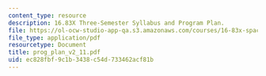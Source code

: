 ```yaml
---
content_type: resource
description: 16.83X Three-Semester Syllabus and Program Plan.
file: https://ol-ocw-studio-app-qa.s3.amazonaws.com/courses/16-83x-space-systems-engineering-spring-2002-spring-2003/ec828fbf9c1b3438c54d733462acf81b_prog_plan_v2_11.pdf
file_type: application/pdf
resourcetype: Document
title: prog_plan_v2_11.pdf
uid: ec828fbf-9c1b-3438-c54d-733462acf81b
---
```

